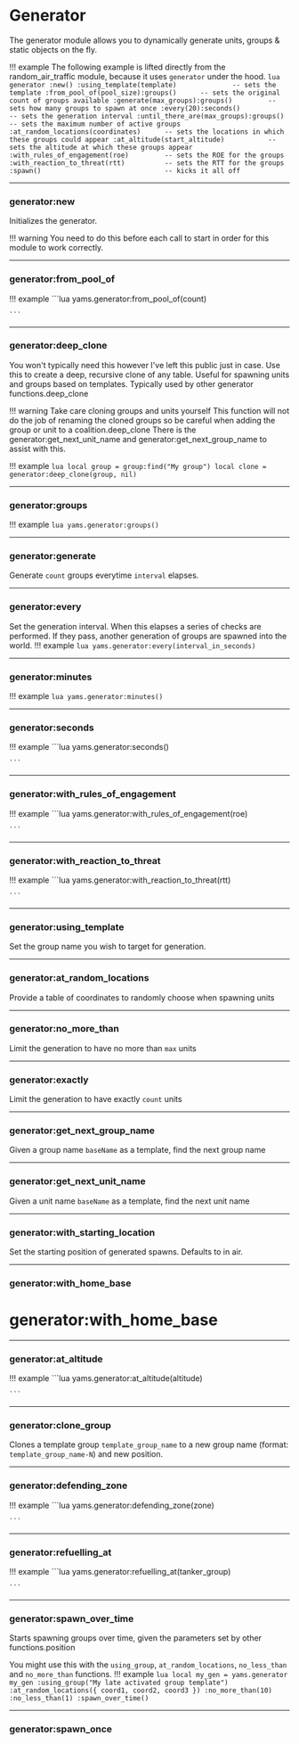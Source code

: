 # Generator
The generator module allows you to dynamically generate units, groups & static objects on the fly.

!!! example
    The following example is lifted directly from the random_air_traffic module, because it uses `generator` under the hood.
    ```lua
    generator
            :new()
            :using_template(template)              -- sets the template
            :from_pool_of(pool_size):groups()      -- sets the original count of groups available
            :generate(max_groups):groups()         -- sets how many groups to spawn at once
            :every(20):seconds()                   -- sets the generation interval
            :until_there_are(max_groups):groups()  -- sets the maximum number of active groups
            :at_random_locations(coordinates)      -- sets the locations in which these groups could appear
            :at_altitude(start_altitude)           -- sets the altitude at which these groups appear
            :with_rules_of_engagement(roe)         -- sets the ROE for the groups
            :with_reaction_to_threat(rtt)          -- sets the RTT for the groups
            :spawn()                               -- kicks it all off
    ```

***

### generator:new


Initializes the generator.

!!! warning
    You need to do this before each call to start in order for this module to work correctly.

***

### generator:from_pool_of

!!! example
    ```lua
    yams.generator:from_pool_of(count)

    ```

***

### generator:deep_clone


You won't typically need this however I've left this public just in case. Use this to create a deep, recursive clone of any table.
Useful for spawning units and groups based on templates. Typically used by other generator functions.deep_clone

!!! warning Take care cloning groups and units yourself
    This function will not do the job of renaming the cloned groups so be careful when adding the group or unit to a coalition.deep_clone
    There is the generator:get_next_unit_name and generator:get_next_group_name to assist with this.

!!! example
    ```lua
    local group = group:find("My group")
    local clone = generator:deep_clone(group, nil)
    ```

***

### generator:groups

!!! example
    ```lua
    yams.generator:groups()
    ```

***

### generator:generate

Generate `count` groups everytime `interval` elapses.

***

### generator:every

Set the generation interval. When this elapses a series of checks are performed. If they pass, another generation of groups
are spawned into the world.
!!! example
    ```lua
    yams.generator:every(interval_in_seconds)
    ```

***

### generator:minutes

!!! example
    ```lua
    yams.generator:minutes()
    ```

***

### generator:seconds

!!! example
    ```lua
    yams.generator:seconds()

    ```

***

### generator:with_rules_of_engagement

!!! example
    ```lua
    yams.generator:with_rules_of_engagement(roe)

    ```

***

### generator:with_reaction_to_threat

!!! example
    ```lua
    yams.generator:with_reaction_to_threat(rtt)

    ```

***

### generator:using_template

Set the group name you wish to target for generation.

***

### generator:at_random_locations

Provide a table of coordinates to randomly choose when spawning units

***

### generator:no_more_than

Limit the generation to have no more than `max` units

***

### generator:exactly

Limit the generation to have exactly `count` units

***

### generator:get_next_group_name

Given a group name `baseName` as a template, find the next group name

***

### generator:get_next_unit_name

Given a unit name `baseName` as a template, find the next unit name

***

### generator:with_starting_location

Set the starting position of generated spawns. Defaults to in air.

***

### generator:with_home_base

# generator:with_home_base

***

### generator:at_altitude

!!! example
    ```lua
    yams.generator:at_altitude(altitude)

    ```

***

### generator:clone_group

Clones a template group `template_group_name` to a new group name (format: `template_group_name-N`) and new position.

***

### generator:defending_zone

!!! example
    ```lua
    yams.generator:defending_zone(zone)

    ```

***

### generator:refuelling_at

!!! example
    ```lua
    yams.generator:refuelling_at(tanker_group)

    ```

***

### generator:spawn_over_time

Starts spawning groups over time, given the parameters set by other functions.position

You might use this with the `using_group`, `at_random_locations`, `no_less_than` and `no_more_than` functions.
!!! example
    ```lua
    local my_gen = yams.generator
    my_gen
        :using_group("My late activated group template")
        :at_random_locations({ coord1, coord2, coord3 })
        :no_more_than(10)
        :no_less_than(1)
        :spawn_over_time()
    ```

***

### generator:spawn_once

